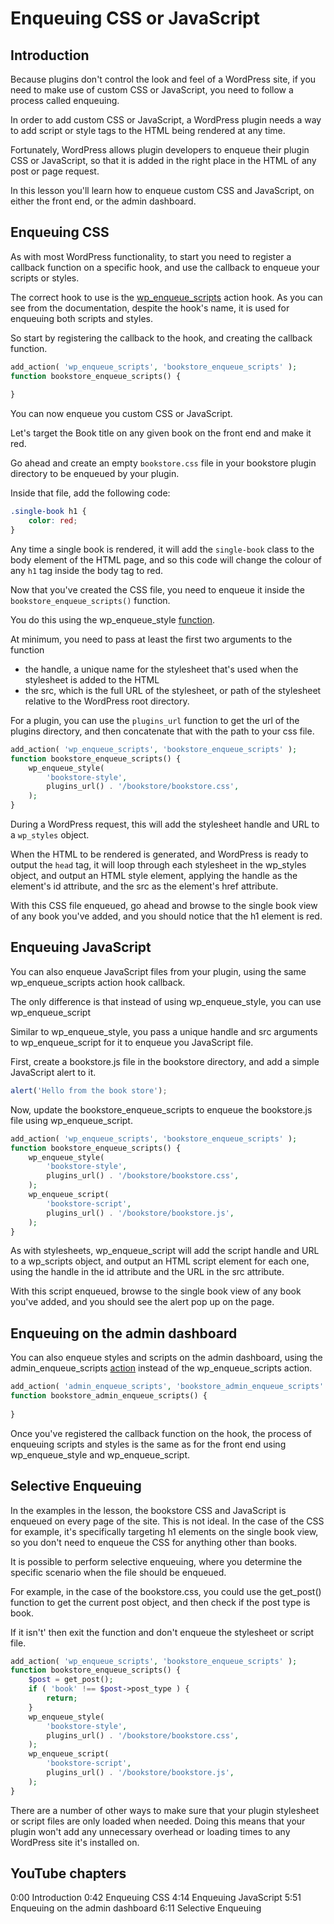 # Enqueuing CSS or JavaScript

## Introduction

Because plugins don't control the look and feel of a WordPress site, if you need to make use of custom CSS or JavaScript, you need to follow a process called enqueuing. 

In order to add custom CSS or JavaScript, a WordPress plugin needs a way to add script or style tags to the HTML being rendered at any time.

Fortunately, WordPress allows plugin developers to enqueue their plugin CSS or JavaScript, so that it is added in the right place in the HTML of any post or page request.

In this lesson you'll learn how to enqueue custom CSS and JavaScript, on either the front end, or the admin dashboard.

## Enqueuing CSS

As with most WordPress functionality, to start you need to register a callback function on a specific hook, and use the callback to enqueue your scripts or styles.

The correct hook to use is the [wp_enqueue_scripts](https://developer.wordpress.org/reference/hooks/wp_enqueue_scripts/) action hook. As you can see from the documentation, despite the hook's name, it is used for enqueuing both scripts and styles.

So start by registering the callback to the hook, and creating the callback function.

```php
add_action( 'wp_enqueue_scripts', 'bookstore_enqueue_scripts' );
function bookstore_enqueue_scripts() {
    
}
```

You can now enqueue you custom CSS or JavaScript. 

Let's target the Book title on any given book on the front end and make it red.

Go ahead and create an empty `bookstore.css` file in your bookstore plugin directory to be enqueued by your plugin.

Inside that file, add the following code:

```css
.single-book h1 {
    color: red;
}
```

Any time a single book is rendered, it will add the `single-book` class to the body element of the HTML page, and so this code will change the colour of any `h1` tag inside the body tag to red.

Now that you've created the CSS file, you need to enqueue it inside the `bookstore_enqueue_scripts()` function. 

You do this using the wp_enqueue_style [function](https://developer.wordpress.org/reference/functions/wp_enqueue_style/).

At minimum, you need to pass at least the first two arguments to the function
- the handle, a unique name for the stylesheet that's used when the stylesheet is added to the HTML
- the src, which is the full URL of the stylesheet, or path of the stylesheet relative to the WordPress root directory.

For a plugin, you can use the `plugins_url` function to get the url of the plugins directory, and then concatenate that with the path to your css file.

```php
add_action( 'wp_enqueue_scripts', 'bookstore_enqueue_scripts' );
function bookstore_enqueue_scripts() {
	wp_enqueue_style(
		'bookstore-style',
		plugins_url() . '/bookstore/bookstore.css',
	);
}
```

During a WordPress request, this will add the stylesheet handle and URL to a `wp_styles` object. 

When the HTML to be rendered is generated, and WordPress is ready to output the `head` tag, it will loop through each stylesheet in the wp_styles object, and output an HTML style element, applying the handle as the element's id attribute, and the src as the element's href attribute. 

With this CSS file enqueued, go ahead and browse to the single book view of any book you've added, and you should notice that the h1 element is red.

## Enqueuing JavaScript

You can also enqueue JavaScript files from your plugin, using the same wp_enqueue_scripts action hook callback. 

The only difference is that instead of using wp_enqueue_style, you can use wp_enqueue_script

Similar to wp_enqueue_style, you pass a unique handle and src arguments to wp_enqueue_script for it to enqueue you JavaScript file.

First, create a bookstore.js file in the bookstore directory, and add a simple JavaScript alert to it.

```js
alert('Hello from the book store');
```

Now, update the bookstore_enqueue_scripts to enqueue the bookstore.js file using wp_enqueue_script.

```php
add_action( 'wp_enqueue_scripts', 'bookstore_enqueue_scripts' );
function bookstore_enqueue_scripts() {
	wp_enqueue_style(
		'bookstore-style',
		plugins_url() . '/bookstore/bookstore.css',
	);
	wp_enqueue_script(
		'bookstore-script',
		plugins_url() . '/bookstore/bookstore.js',
	);
}
```

As with stylesheets, wp_enqueue_script will add the script handle and URL to a wp_scripts object, and output an HTML script element for each one, using the handle in the id attribute and the URL in the src attribute. 

With this script enqueued, browse to the single book view of any book you've added, and you should see the alert pop up on the page.

## Enqueuing on the admin dashboard

You can also enqueue styles and scripts on the admin dashboard, using the admin_enqueue_scripts [action](https://developer.wordpress.org/reference/hooks/admin_enqueue_scripts/) instead of the wp_enqueue_scripts action.

```php
add_action( 'admin_enqueue_scripts', 'bookstore_admin_enqueue_scripts' );
function bookstore_admin_enqueue_scripts() {
    
}
```

Once you've registered the callback function on the hook, the process of enqueuing scripts and styles is the same as for the front end using wp_enqueue_style and wp_enqueue_script.

## Selective Enqueuing

In the examples in the lesson, the bookstore CSS and JavaScript is enqueued on every page of the site. This is not ideal. In the case of the CSS for example, it's specifically targeting h1 elements on the single book view, so you don't need to enqueue the CSS for anything other than books.

It is possible to perform selective enqueuing, where you determine the specific scenario when the file should be enqueued. 

For example, in the case of the bookstore.css, you could use the get_post() function to get the current post object, and then check if the post type is book. 

If it isn't' then exit the function and don't enqueue the stylesheet or script file.

```php
add_action( 'wp_enqueue_scripts', 'bookstore_enqueue_scripts' );
function bookstore_enqueue_scripts() {
	$post = get_post();
	if ( 'book' !== $post->post_type ) {
		return;
	}
	wp_enqueue_style(
		'bookstore-style',
		plugins_url() . '/bookstore/bookstore.css',
	);
	wp_enqueue_script(
		'bookstore-script',
		plugins_url() . '/bookstore/bookstore.js',
	);
}
```

There are a number of other ways to make sure that your plugin stylesheet or script files are only loaded when needed. Doing this means that your plugin won't add any unnecessary overhead or loading times to any WordPress site it's installed on.

## YouTube chapters

0:00 Introduction
0:42 Enqueuing CSS
4:14 Enqueuing JavaScript
5:51 Enqueuing on the admin dashboard
6:11 Selective Enqueuing
